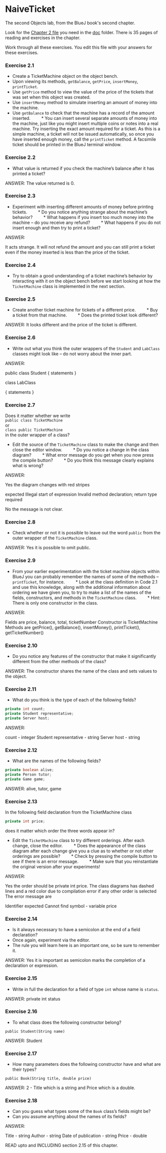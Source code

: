 # NaiveTicket

The second Objects lab, from the BlueJ book's second chapter.

Look for the [Chapter 2 file](./doc/BlueJ-objects-first-ch2.pdf) you need in the [doc](./doc) folder.
There is 35 pages of reading and exercises in the chapter.

Work through all these exercises. You edit this file with your answers for these exercises.

### Exercise 2.1
* Create a TicketMachine object on the object bench.
* Upon viewing its methods, `getBalance`, `getPrice`, `insertMoney`, `printTicket`.
* Use `getPrice` method to view the value of the price of the tickets that was set when this object was created.
* Use `insertMoney` method to simulate inserting an amount of money into the machine.
* Use `getBalance` to check that the machine has a record of the amount inserted.
        * You can insert several separate amounts of money into the machine, just like you might insert multiple coins or notes into a real machine. Try inserting the exact amount required for a ticket. As this is a simple machine, a ticket will not be issued automatically, so once you have inserted enough money, call the `printTicket` method. A facsimile ticket should be printed in the BlueJ terminal window.

### Exercise 2.2
* What value is returned if you check the machine’s balance after it has printed a ticket?

ANSWER: The value returned is 0.

### Exercise 2.3
* Experiment with inserting different amounts of money before printing tickets.
        * Do you notice anything strange about the machine’s behavior?
        * What happens if you insert too much money into the machine – do you receive any refund?
        * What happens if you do not insert enough and then try to print a ticket?

ANSWER: 

It acts strange. It will not refund the amount and you can still print a ticket even if the money inserted is less than the price of the ticket.


### Exercise 2.4
* Try to obtain a good understanding of a ticket machine’s behavior by interacting with it on the object bench before we start looking at how the `TicketMachine` class is implemented in the next section.

### Exercise 2.5
* Create another ticket machine for tickets of a different price.
        * Buy a ticket from that machine.
        * Does the printed ticket look different?

ANSWER: It looks different and the price of the ticket is different.

### Exercise 2.6
* Write out what you think the outer wrappers of the `Student` and `LabClass` classes might look like – do not worry about the inner part.

ANSWER:

public class Student
{
statements
}

class LabClass

{
statements
}


### Exercise 2.7
Does it matter whether we write<br>
`public class TicketMachine`<br>
or<br>
`class public TicketMachine`<br>
in the outer wrapper of a class?

* Edit the source of the `TicketMachine` class to make the change and then close the editor window.
        * Do you notice a change in the class diagram?
        * What error message do you get when you now press the compile button?
        * Do you think this message clearly explains what is wrong?

ANSWER:

Yes the diagram changes with red stripes 

<identifier> expected
Illegal start of expression
Invalid method declaration; return type required

No the message is not clear.

### Exercise 2.8
* Check whether or not it is possible to leave out the word `public` from the outer wrapper of the `TicketMachine` class.

ANSWER: Yes it is possible to omit public.

### Exercise 2.9
* From your earlier experimentation with the ticket machine objects within BlueJ you can probably remember the names of some of the methods – `printTicket`, for instance.
        * Look at the class definition in Code 2.1 and use this knowledge, along with the additional information about ordering we have given you, to try to make a list of the names of the fields, constructors, and methods in the `TicketMachine` class.
        * Hint: There is only one constructor in the class.

ANSWER:

Fields are price, balance, total, ticketNumber
Constructor is TicketMachine
Methods are getPrice(), getBalance(), insertMoney(), printTicket(), getTicketNumber()

### Exercise 2.10
* Do you notice any features of the constructor that make it significantly different from the other methods of the class?

ANSWER: The constructor shares the name of the class and sets values to the object.

### Exercise 2.11
* What do you think is the type of each of the following fields?

```java
private int count;
private Student representative;
private Server host;
```

ANSWER: 

count - integer
Student representative - string
Server host - string


### Exercise 2.12
* What are the names of the following fields?

```java
private boolean alive;
private Person tutor;
private Game game;
```
ANSWER: alive, tutor, game

### Exercise 2.13

In the following field declaration from the TicketMachine class<br>

```java
private int price;
```
does it matter which order the three words appear in?
* Edit the `TicketMachine` class to try different orderings. After each change, close the editor.
        * Does the appearance of the class diagram after each change give you a clue as to whether or not other orderings are
possible?
        * Check by pressing the compile button to see if there is an error message.
        * Make sure that you reinstantiate the original version after your experiments!

ANSWER:

Yes the order should be private int price.
The class diagrams has dashed lines and a red color due to compilation error if any other order is selected
The error message are

Identifier expected
Cannot find symbol - variable price

### Exercise 2.14
* Is it always necessary to have a semicolon at the end of a field declaration?
* Once again, experiment via the editor.
* The rule you will learn here is an important one, so be sure to remember it.

ANSWER: Yes it is important as semicolon marks the completion of a declaration or expression.

### Exercise 2.15
* Write in full the declaration for a field of type `int` whose name is `status`.

ANSWER: private int status

### Exercise 2.16
* To what class does the following constructor belong?
```
public Student(String name)
```

ANSWER: Student

### Exercise 2.17
* How many parameters does the following constructor have and what are their types?
```
public Book(String title, double price)
```

ANSWER: 2 - Title which is a string and Price which is a double.

### Exercise 2.18
* Can you guess what types some of the `Book` class’s fields might be?
* Can you assume anything about the names of its fields?

ANSWER:

Title - string
Author - string
Date of publication - string
Price - double

READ upto and INCLUDING section 2.15 of this chapter.

